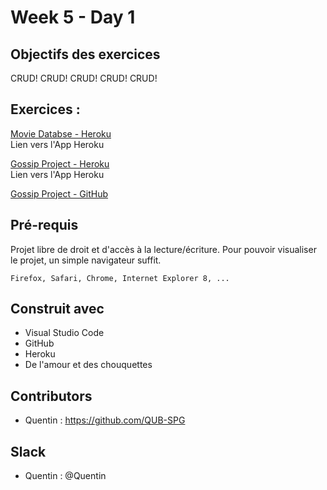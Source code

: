 # Week 5 - Day 1

## Objectifs des exercices

CRUD! CRUD! CRUD! CRUD! CRUD!

## Exercices :

[Movie Databse - Heroku](https://calm-lake-23117.herokuapp.com/)<br/>
Lien vers l'App Heroku

[Gossip Project - Heroku](https://secure-spire-49089.herokuapp.com)<br/>
Lien vers l'App Heroku

[Gossip Project - GitHub](https://secure-spire-49089.herokuapp.com)<br/>


## Pré-requis

Projet libre de droit et d'accès à la lecture/écriture. 
Pour pouvoir visualiser le projet, un simple navigateur suffit.


```
Firefox, Safari, Chrome, Internet Explorer 8, ...
```

## Construit avec

* Visual Studio Code
* GitHub
* Heroku
* De l'amour et des chouquettes


## Contributors

* Quentin : https://github.com/QUB-SPG

## Slack

* Quentin : @Quentin